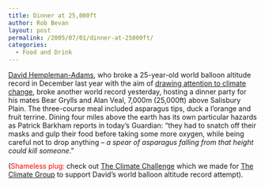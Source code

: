 ```yaml
---
title: Dinner at 25,000ft
author: Rob Bevan
layout: post
permalink: /2005/07/01/dinner-at-25000ft/
categories:
  - Food and Drink
---
```

[David Hempleman-Adams][1], who broke a 25-year-old world balloon altitude record in December last year with the aim of [drawing attention to climate change][2], broke another world record yesterday, hosting a dinner party for his mates Bear Grylls and Alan Veal, 7,000m (25,000ft) above Salisbury Plain. The three-course meal included asparagus tips, duck a l&#8217;orange and fruit terrine. Dining four miles above the earth has its own particular hazards as Patrick Barkham reports in today&#8217;s Guardian: &#8220;they had to snatch off their masks and gulp their food before taking some more oxygen, while being careful not to drop anything &#8211; *a spear of asparagus falling from that height could kill someone*.&#8221;

(<span style="color: red;">Shameless plug:</span> check out [The Climate Challenge][3] which we made for [The Climate Group][4] to support David&#8217;s world balloon altitude record attempt).

 [1]: http://en.wikipedia.org/wiki/David_Hempleman-Adams
 [2]: http://www.enoughsenough.org/Homepage_1.asp?id=19313
 [3]: http://www.theclimategroup.org/climatechallenge
 [4]: http://www.theclimategroup.org/